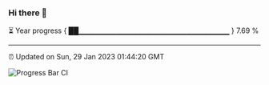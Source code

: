 ### Hi there 👋

⏳ Year progress { ██▁▁▁▁▁▁▁▁▁▁▁▁▁▁▁▁▁▁▁▁▁▁▁▁▁▁▁▁ } 7.69 %

---

⏰ Updated on Sun, 29 Jan 2023 01:44:20 GMT

![Progress Bar CI](https://github.com/ZhaoGui/ZhaoGui/workflows/Progress%20Bar%20CI/badge.svg)
